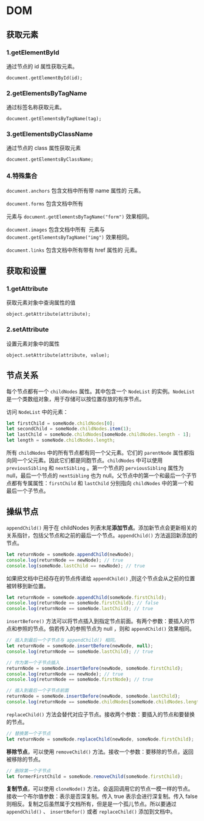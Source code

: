 # DOM

## 获取元素

### 1.getElementById

通过节点的 id 属性获取元素。

`document.getElementById(id);`

### 2.getElementsByTagName

通过标签名称获取元素。

`document.getElementsByTagName(tag);`

### 3.getElementsByClassName

通过节点的 class 属性获取元素

`document.getElementsByClassName;`

### 4.特殊集合

`document.anchors` 包含文档中所有带 name 属性的 <a> 元素。

`document.forms` 包含文档中所有 <form> 元素与 `document.getElementsByTagName("form")` 效果相同。

`document.images` 包含文档中所有 <img> 元素与 `document.getElementsByTagName("img")` 效果相同。

`document.links` 包含文档中所有带有 href 属性的 <a> 元素。  

## 获取和设置

### 1.getAttribute

获取元素对象中查询属性的值

`object.getAttribute(attribute);`

### 2.setAttribute

设置元素对象中的属性

`object.setAttribute(attribute, value);`

## 节点关系

每个节点都有一个 `childNodes` 属性。其中包含一个 `NodeList` 的实例。`NodeList` 是一个类数组对象，用于存储可以按位置存放的有序节点。

访问 `NodeList` 中的元素：

```javascript
let firstChild = someNode.childNodes[0];
let secondChild = someNode.childNodes.item(1);
let lastChild = someNode.childNodes[someNode.childNodes.length - 1];
let length = someNode.childNodes.length;
```

所有 `childNodes` 中的所有节点都有同一个父元素。它们的 `parentNode` 属性都指向同一个父元素。因此它们都是同胞节点。`childNodes`  中可以使用 `previousSibling` 和 `nextSibling` 。第一个节点的 `perviousSibling` 属性为 null，最后一个节点的 `nextSibling` 也为 null。父节点中的第一个和最后一个子节点都有专属属性：`firstChild` 和 `lastChild` 分别指向 `childNodes` 中的第一个和最后一个子节点。

## 操纵节点

`appendChild()` 用于在 childNodes 列表末尾**添加节点**。添加新节点会更新相关的关系指针，包括父节点和之前的最后一个节点。`appendChild()` 方法返回新添加的节点。

```javascript
let returnNode = someNode.appendChild(newNode);
console.log(returnNode == newNode); // true
console.log(someNode.lastChild == newNode); // true
```

如果把文档中已经存在的节点传递给 `appendChild()` ,则这个节点会从之前的位置被转移到新位置。

```javascript
let returnNode = someNode.appendChild(someNode.firstChild);
console.log(returnNode == someNode.firstChild); // false
console.log(returnNode == someNode.lastChild); // true
```

`insertBefore()` 方法可以将节点插入到指定节点前面。有两个参数：要插入的节点和参照的节点。倘若传入的参照节点为 null ，则和 `appendChild()` 效果相同。

```javascript
// 插入到最后一个子节点与 appendChild() 相同。
let returnNode = someNode.insertBefore(newNode, null);
console.log(returnNode == someNode.lastChild); // true

// 作为第一个子节点插入
returnNode = someNode.insertBefore(newNode, someNode.firstChild);
console.log(returnNode == newNode); // true
console.log(returnNode == someNode.firstNode); // true

// 插入到最后一个子节点前面
returnNode = someNode.insertBefore(newNode, someNode.lastChild);
console.log(returnNode == someNode.childNodes[someNode.childNodes.length - 2]); // true
```

`replaceChild()` 方法会替代对应子节点。接收两个参数：要插入的节点和要替换的节点。

```javascript
// 替换第一个子节点
let returnNode = someNode.replaceChild(newNode, someNode.firstChild);
```

**移除节点**，可以使用 `removeChild()` 方法。接收一个参数：要移除的节点，返回被移除的节点。

```javascript
// 删除第一个子节点
let formerFirstChild = someNode.removeChild(someNode.firstChild);
```

**复制节点**，可以使用 `cloneNode()` 方法，会返回调用它的节点一模一样的节点。接收一个布尔值参数：表示是否深复制。传入 true 表示会进行深复制。传入 false 则相反。复制之后虽然属于文档所有，但是是一个孤儿节点。所以要通过 `appendChild()` 、 `insertBefor()`  或者 `replaceChild()` 添加到文档中。



